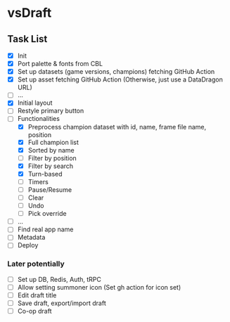 # vsDraft

## Task List

- [x] Init
- [x] Port palette & fonts from CBL
- [x] Set up datasets (game versions, champions) fetching GitHub Action
- [x] Set up asset fetching GitHub Action (Otherwise, just use a DataDragon URL)
- [ ] ...
- [x] Initial layout
- [ ] Restyle primary button
- [ ] Functionalities
  - [x] Preprocess champion dataset with id, name, frame file name, position
  - [x] Full champion list
  - [x] Sorted by name
  - [ ] Filter by position
  - [x] Filter by search
  - [x] Turn-based
  - [ ] Timers
  - [ ] Pause/Resume
  - [ ] Clear
  - [ ] Undo
  - [ ] Pick override
- [ ] ...
- [ ] Find real app name
- [ ] Metadata
- [ ] Deploy

### Later potentially

- [ ] Set up DB, Redis, Auth, tRPC
- [ ] Allow setting summoner icon (Set gh action for icon set)
- [ ] Edit draft title
- [ ] Save draft, export/import draft
- [ ] Co-op draft
